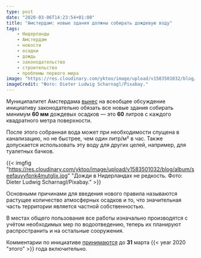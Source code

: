 ```yaml
---
type: post
date: "2020-03-06T14:23:54+01:00"
title: "Амстердам: новые здания должны собирать дождевую воду"
tags:
    - Нидерланды
    - Амстердам
    - новости
    - осадки
    - дождь
    - законодательство
    - строительство
    - проблемы первого мира
image: "https://res.cloudinary.com/yktoo/image/upload/v1583501032/blog/album/seefauyyfpnk4mutgljx.jpg"
imageCredit: "Фото: Dieter Ludwig Scharnagl/Pixabay."
---
```


Муниципалитет Амстердама [вынес](https://www.rainproof.nl/nieuws/hemelwaterverordening) на всеобщее обсуждение инициативу законодательно обязать все новые здания собирать минимум **60 мм** дождевых осадков — это **60** литров с каждого квадратного метра поверхности.

<!--more-->

После этого собранная вода может при необходимости спущена в канализацию, но не быстрее, чем один литр/м² в час. Также допускается использовать эту воду для других целей, например, для туалетных бачков.

{{< imgfig "https://res.cloudinary.com/yktoo/image/upload/v1583501032/blog/album/seefauyyfpnk4mutgljx.jpg" "Дожди в Нидерландах не редкость. Фото: Dieter Ludwig Scharnagl/Pixabay." >}}

Основными причинами для введения нового правила называются растущее количество атмосферных осадков и то, что значительная часть территории является частной собственностью.

В местах общего пользования все работы изначально производятся с учётом необходимых мер по водоотведению, теперь их планируют распространить и на остальные сооружения.

Комментарии по инициативе [принимаются](https://bekendmakingen.amsterdam.nl/bekendmakingen/publicatie/inspraak/hemelwaterverordenin/) до **31** марта {{< year 2020 "этого" >}} года включительно.
